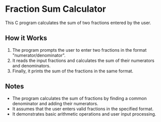 # Fraction Sum Calculator

This C program calculates the sum of two fractions entered by the user.

## How it Works

1. The program prompts the user to enter two fractions in the format "numerator/denominator".
2. It reads the input fractions and calculates the sum of their numerators and denominators.
3. Finally, it prints the sum of the fractions in the same format.

## Notes

- The program calculates the sum of fractions by finding a common denominator and adding their numerators.
- It assumes that the user enters valid fractions in the specified format.
- It demonstrates basic arithmetic operations and user input processing.
